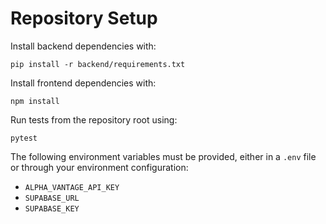 Repository Setup
================

Install backend dependencies with:

```
pip install -r backend/requirements.txt
```

Install frontend dependencies with:

```
npm install
```

Run tests from the repository root using:

```
pytest
```

The following environment variables must be provided, either in a `.env` file or through your environment configuration:

- `ALPHA_VANTAGE_API_KEY`
- `SUPABASE_URL`
- `SUPABASE_KEY`

